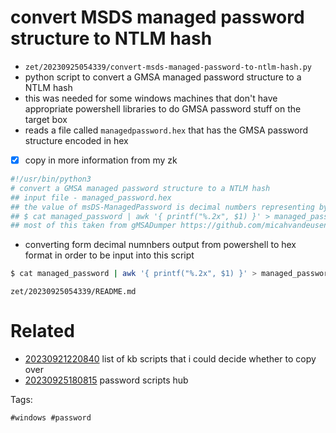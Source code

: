 # convert MSDS managed password structure to NTLM hash

- `zet/20230925054339/convert-msds-managed-password-to-ntlm-hash.py`
- python script to convert a GMSA managed password structure to a NTLM hash
- this was needed for some windows machines that don't have appropriate powershell libraries to do GMSA password stuff on the target box
- reads a file called `managedpassword.hex` that has the GMSA password structure encoded in hex
- [x] copy in more information from my zk
```python
#!/usr/bin/python3
# convert a GMSA managed password structure to a NTLM hash
## input file - managed_password.hex
## the value of msDS-ManagedPassword is decimal numbers representing bytes, one per line. convert to hex.
## $ cat managed_password | awk '{ printf("%.2x", $1) }' > managed_password.hex
## most of this taken from gMSADumper https://github.com/micahvandeusen/gMSADumper
```
- converting form decimal numnbers output from powershell to hex format in order to be input into this script
```bash
$ cat managed_password | awk '{ printf("%.2x", $1) }' > managed_password.hex
```

` zet/20230925054339/README.md `

# Related

- [20230921220840](/zet/20230921220840/README.md) list of kb scripts that i could decide whether to copy over
- [20230925180815](/zet/20230925180815/README.md) password scripts hub

Tags:

    #windows #password
